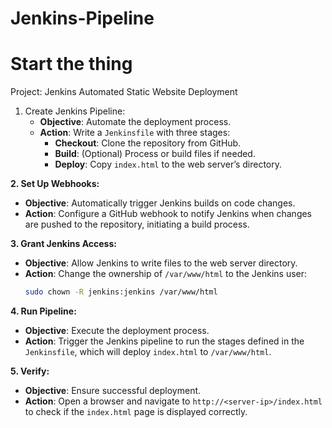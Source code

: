 # Jenkins-Pipeline
# Start the thing
Project: Jenkins Automated Static Website Deployment

1. Create Jenkins Pipeline:
   - **Objective**: Automate the deployment process.
   - **Action**: Write a `Jenkinsfile` with three stages:
     - **Checkout**: Clone the repository from GitHub.
     - **Build**: (Optional) Process or build files if needed.
     - **Deploy**: Copy `index.html` to the web server’s directory.

**2. Set Up Webhooks:**
   - **Objective**: Automatically trigger Jenkins builds on code changes.
   - **Action**: Configure a GitHub webhook to notify Jenkins when changes are pushed to the repository, initiating a build process.

**3. Grant Jenkins Access:**
   - **Objective**: Allow Jenkins to write files to the web server directory.
   - **Action**: Change the ownership of `/var/www/html` to the Jenkins user:
     ```bash
     sudo chown -R jenkins:jenkins /var/www/html
     ```

**4. Run Pipeline:**
   - **Objective**: Execute the deployment process.
   - **Action**: Trigger the Jenkins pipeline to run the stages defined in the `Jenkinsfile`, which will deploy `index.html` to `/var/www/html`.

**5. Verify:**
   - **Objective**: Ensure successful deployment.
   - **Action**: Open a browser and navigate to `http://<server-ip>/index.html` to check if the `index.html` page is displayed correctly.
